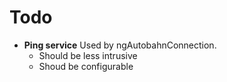 # Todo

* **Ping service** Used by ngAutobahnConnection.
  * Should be less intrusive
  * Shoud be configurable

